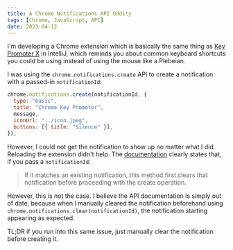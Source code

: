 ```yaml
---
title: A Chrome Notifications API Oddity
tags: [Chrome, JavaScript, API]
date: 2023-04-12
---
```


I'm developing a Chrome extension which is basically the same thing as [Key Promoter X](https://plugins.jetbrains.com/plugin/9792-key-promoter-x) in IntelliJ, which reminds you about common keyboard shortcuts you could be using instead of using the mouse like a Plebeian.

I was using the `chrome.notifications.create` API to create a notification with a passed-in `notificationId`:

```javascript
chrome.notifications.create(notificationId, {
  type: "basic",
  title: "Chrome Key Promoter",
  message,
  iconUrl: "../icon.jpeg",
  buttons: [{ title: "Silence" }],
});
```

However, I could not get the notification to show up no matter what I did. Reloading the extension didn't help. The [documentation](https://developer.chrome.com/docs/extensions/reference/notifications/#method-create) clearly states that, if you pass a `notificationId`:

> If it matches an existing notification, this method first clears that notification before proceeding with the create operation.

However, this is not the case. I believe the API documentation is simply out of date, because when I manually cleared the notification beforehand using `chrome.notifications.clear(notificationId)`, the notification starting appearing as expected.

TL;DR if you run into this same issue, just manually clear the notification before creating it.
